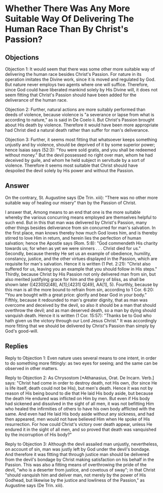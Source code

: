 # Whether There Was Any More Suitable Way Of Delivering The Human Race Than By Christ's Passion?

## Objections

Objection 1: It would seem that there was some other more suitable way of delivering the human race besides Christ's Passion. For nature in its operation imitates the Divine work, since it is moved and regulated by God. But nature never employs two agents where one will suffice. Therefore, since God could have liberated mankind solely by His Divine will, it does not seem fitting that Christ's Passion should have been added for the deliverance of the human race.

Objection 2: Further, natural actions are more suitably performed than deeds of violence, because violence is "a severance or lapse from what is according to nature," as is said in De Coelo ii. But Christ's Passion brought about His death by violence. Therefore it would have been more appropriate had Christ died a natural death rather than suffer for man's deliverance.

Objection 3: Further, it seems most fitting that whatsoever keeps something unjustly and by violence, should be deprived of it by some superior power; hence Isaias says (52:3): "You were sold gratis, and you shall be redeemed without money." But the devil possessed no right over man, whom he had deceived by guile, and whom he held subject in servitude by a sort of violence. Therefore it seems most suitable that Christ should have despoiled the devil solely by His power and without the Passion.

## Answer

On the contrary, St. Augustine says (De Trin. xiii): "There was no other more suitable way of healing our misery" than by the Passion of Christ.

I answer that, Among means to an end that one is the more suitable whereby the various concurring means employed are themselves helpful to such end. But in this that man was delivered by Christ's Passion, many other things besides deliverance from sin concurred for man's salvation. In the first place, man knows thereby how much God loves him, and is thereby stirred to love Him in return, and herein lies the perfection of human salvation; hence the Apostle says (Rom. 5:8): "God commendeth His charity towards us; for when as yet we were sinners . . . Christ died for us." Secondly, because thereby He set us an example of obedience, humility, constancy, justice, and the other virtues displayed in the Passion, which are requisite for man's salvation. Hence it is written (1 Pet. 2:21): "Christ also suffered for us, leaving you an example that you should follow in His steps." Thirdly, because Christ by His Passion not only delivered man from sin, but also merited justifying grace for him and the glory of bliss, as shall be shown later ([4230]Q[48], A[1];[4231] Q[49], AA[1], 5). Fourthly, because by this man is all the more bound to refrain from sin, according to 1 Cor. 6:20: "You are bought with a great price: glorify and bear God in your body." Fifthly, because it redounded to man's greater dignity, that as man was overcome and deceived by the devil, so also it should be a man that should overthrow the devil; and as man deserved death, so a man by dying should vanquish death. Hence it is written (1 Cor. 15:57): "Thanks be to God who hath given us the victory through our Lord Jesus Christ." It was accordingly more fitting that we should be delivered by Christ's Passion than simply by God's good-will.

## Replies

Reply to Objection 1: Even nature uses several means to one intent, in order to do something more fittingly: as two eyes for seeing; and the same can be observed in other matters.

Reply to Objection 2: As Chrysostom [*Athanasius, Orat. De Incarn. Verb.] says: "Christ had come in order to destroy death, not His own, (for since He is life itself, death could not be His), but men's death. Hence it was not by reason of His being bound to die that He laid His body aside, but because the death He endured was inflicted on Him by men. But even if His body had sickened and dissolved in the sight of all men, it was not befitting Him who healed the infirmities of others to have his own body afflicted with the same. And even had He laid His body aside without any sickness, and had then appeared, men would not have believed Him when He spoke of His resurrection. For how could Christ's victory over death appear, unless He endured it in the sight of all men, and so proved that death was vanquished by the incorruption of His body?"

Reply to Objection 3: Although the devil assailed man unjustly, nevertheless, on account of sin, man was justly left by God under the devil's bondage. And therefore it was fitting that through justice man should be delivered from the devil's bondage by Christ making satisfaction on his behalf in the Passion. This was also a fitting means of overthrowing the pride of the devil, "who is a deserter from justice, and covetous of sway"; in that Christ "should vanquish him and deliver man, not merely by the power of His Godhead, but likewise by the justice and lowliness of the Passion," as Augustine says (De Trin. xiii).